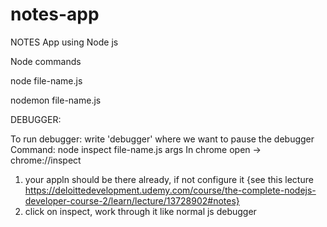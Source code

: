 # notes-app
NOTES App using Node js

Node commands

node file-name.js

nodemon file-name.js

DEBUGGER:

To run debugger:
write 'debugger' where we want to pause the debugger
Command: node inspect file-name.js args
In chrome open -> chrome://inspect 
1.  your appln should be there already, if not configure it {see this lecture https://deloittedevelopment.udemy.com/course/the-complete-nodejs-developer-course-2/learn/lecture/13728902#notes}
2.  click on inspect, work through it like normal js debugger
